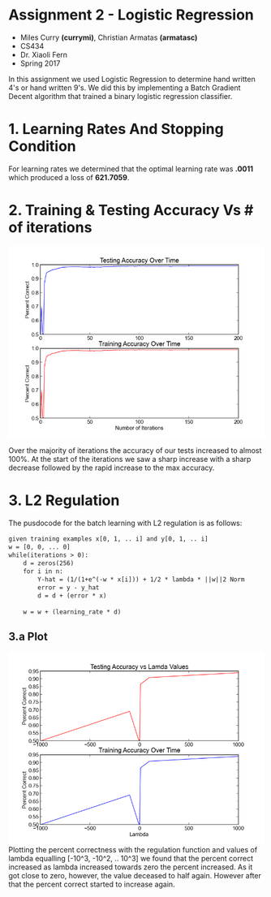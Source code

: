 # Assignment 2 - Logistic Regression
- Miles Curry **(currymi)**, Christian Armatas **(armatasc)**
- CS434
- Dr. Xiaoli Fern
- Spring 2017

In this assignment we used Logistic Regression to determine hand written 4's or
hand written 9's. We did this by implementing a Batch Gradient Decent algorithm
that trained a binary logistic regression classifier.

# 1. Learning Rates And Stopping Condition
For learning rates we determined that the optimal learning rate was **.0011**
which produced a loss of **621.7059**.

# 2. Training & Testing Accuracy Vs # of iterations
![Iteratoin Accuracy](./docs/training_accuracy.png)

Over the majority of iterations the accuracy of our tests increased to almost
100%. At the start of the iterations we saw a sharp increase with a sharp
decrease followed by the rapid increase to the max accuracy.

# 3. L2 Regulation
The pusdocode for the batch learning with L2 regulation is as follows:
```
given training examples x[0, 1, .. i] and y[0, 1, .. i] 
w = [0, 0, ... 0]
while(iterations > 0):
    d = zeros(256)
    for i in n:
        Y-hat = (1/(1+e^(-w * x[i])) + 1/2 * lambda * ||w||2 Norm
        error = y - y_hat
        d = d + (error * x)

    w = w + (learning_rate * d)
```

## 3.a Plot
![Lambda Accuracy](./docs/lambda_accuracy.png)
Plotting the percent correctness with the regulation function and values of
lambda equalling [-10^3, -10^2, .. 10^3] we found that the percent correct
increased as lambda increased towards zero the percent increased. As it got
close to zero, however, the value deceased to half again. However after that the
percent correct started to increase again.
